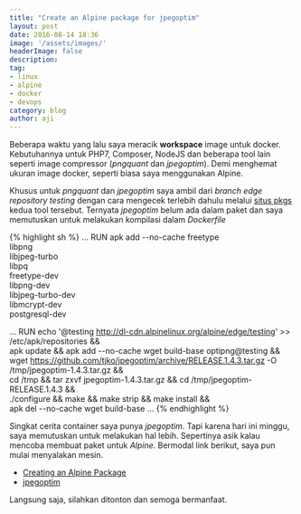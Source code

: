 ```yaml
---
title: "Create an Alpine package for jpegoptim"
layout: post
date: 2016-08-14 18:36
image: '/assets/images/'
headerImage: false
description:
tag:
- linux
- alpine
- docker
- devops
category: blog
author: aji
---
```


Beberapa waktu yang lalu saya meracik **workspace** image untuk docker. Kebutuhannya untuk PHP7, Composer, NodeJS dan beberapa tool lain seperti image compressor (*pngquant* dan *jpegoptim*). Demi menghemat ukuran image docker, seperti biasa saya menggunakan Alpine.

Khusus untuk *pngquant* dan *jpegoptim* saya ambil dari *branch edge repository testing* dengan cara mengecek terlebih dahulu melalui [situs pkgs](http://pkgs.alpinelinux.org/packages) kedua tool tersebut. Ternyata *jpegoptim* belum ada dalam paket dan saya memutuskan untuk melakukan kompilasi dalam *Dockerfile*

{% highlight sh %}
...
RUN apk add --no-cache freetype \
      libpng \
      libjpeg-turbo \
      libpq \
      freetype-dev \
      libpng-dev \
      libjpeg-turbo-dev \
      libmcrypt-dev \
      postgresql-dev

...
RUN echo '@testing http://dl-cdn.alpinelinux.org/alpine/edge/testing' >> /etc/apk/repositories && \
  apk update && apk add --no-cache wget build-base optipng@testing && \
  wget https://github.com/tjko/jpegoptim/archive/RELEASE.1.4.3.tar.gz -O /tmp/jpegoptim-1.4.3.tar.gz && \
  cd /tmp && tar zxvf jpegoptim-1.4.3.tar.gz && cd /tmp/jpegoptim-RELEASE.1.4.3 && \
  ./configure && make && make strip && make install && \
  apk del --no-cache wget build-base
...
{% endhighlight %}

Singkat cerita container saya punya *jpegoptim*. Tapi karena hari ini minggu, saya memutuskan untuk melakukan hal lebih. Sepertinya asik kalau mencoba membuat paket untuk *Alpine*. Bermodal link berikut, saya pun mulai menyalakan mesin.

* [Creating an Alpine Package](https://wiki.alpinelinux.org/wiki/Creating_an_Alpine_package)
* [jpegoptim](https://github.com/tjko/jpegoptim)

Langsung saja, silahkan ditonton dan semoga bermanfaat.

<center>
<script type="text/javascript" src="https://asciinema.org/a/4x82ohc6rblasjx6oa8igox3c.js" id="asciicast-4x82ohc6rblasjx6oa8igox3c" async></script>
</center>

<center>
<script type="text/javascript" src="https://asciinema.org/a/68oqu6seu4jd6yr5g8xkaf474.js" id="asciicast-68oqu6seu4jd6yr5g8xkaf474" async></script>
</center>
